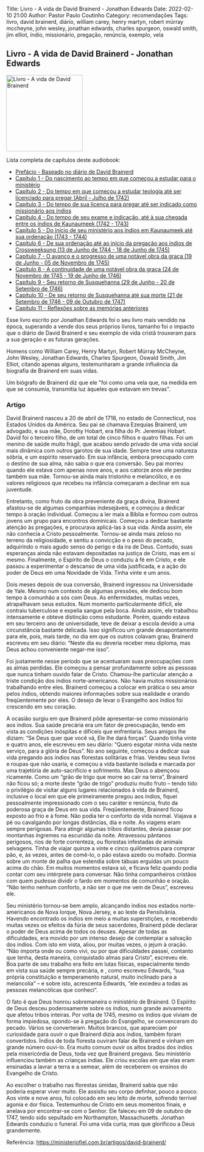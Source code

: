 Title: Livro - A vida de David Brainerd - Jonathan Edwards
Date: 2022-02-10 21:00
Author: Pastor Paulo Coutinho
Category: recomendações
Tags: livro, david brainerd, diário, william carey, henry martyn, robert mürray mccheyne, john wesley, jonathan edwards, charles spurgeon, oswald smith, jim elliot, índio, missionário, pregação, renúncia, exemplo, vela

## Livro - A vida de David Brainerd - Jonathan Edwards

<img src="{static}/images/livros/a-vida-de-david-brainerd.png" alt="Livro - A vida de David Brainerd" style="width: auto; height: 200px">

Lista completa de capítulos deste audiobook:


- [Prefácio - Baseado no diário de David Brainerd](https://www.youtube.com/watch?v=QJ_b-XKJ3SQ&list=PL8rIDkv85ii6dLnhdzD97vLnExLHI2jcK&index=1)
- [Capítulo 1 - Do nascimento ao tempo em que começou a estudar para o ministério](https://www.youtube.com/watch?v=UvIfLEUlC3c&list=PL8rIDkv85ii6dLnhdzD97vLnExLHI2jcK&index=2)
- [Capítulo 2 - Do tempo em que começou a estudar teologia até ser licenciado para pregar (Abril - Julho de 1742)](https://www.youtube.com/watch?v=SOo-VbX5FCM&list=PL8rIDkv85ii6dLnhdzD97vLnExLHI2jcK&index=3)
- [Capítulo 3 - Do tempo de sua licença para pregar até ser indicado como missionário aos índios](https://www.youtube.com/watch?v=Oncen7YSQMo&list=PL8rIDkv85ii6dLnhdzD97vLnExLHI2jcK&index=4)
- [Capítulo 4 - Do tempo de seu exame e indicação, até à sua chegada entre os índios de Kaunaumeek (1742 - 1743)](https://www.youtube.com/watch?v=SAWVQuv30K4&list=PL8rIDkv85ii6dLnhdzD97vLnExLHI2jcK&index=5)
- [Capítulo 5 - Do início de seu ministério aos índios em Kaunaumeek até sua ordenação (1743 - 1744)](https://www.youtube.com/watch?v=5nAsAcjvTe4&list=PL8rIDkv85ii6dLnhdzD97vLnExLHI2jcK&index=6)
- [Capítulo 6 - De sua ordenação até ao início da pregação aos índios de Crossweeksung (13 de Junho de 1744 - 18 de Junho de 1745)](https://www.youtube.com/watch?v=SzZozLGwrNI&list=PL8rIDkv85ii6dLnhdzD97vLnExLHI2jcK&index=7)
- [Capítulo 7 - O avanço e o progresso de uma notável obra da graça (19 de Junho - 05 de Novembro de 1745)](https://www.youtube.com/watch?v=MMzO2_-S3mQ&list=PL8rIDkv85ii6dLnhdzD97vLnExLHI2jcK&index=8)
- [Capítulo 8 - A continuidade de uma notável obra da graça (24 de Novembro de 1745 - 19 de Junho de 1746)](https://www.youtube.com/watch?v=5DXtCYL4LR4&list=PL8rIDkv85ii6dLnhdzD97vLnExLHI2jcK&index=9)
- [Capítulo 9 - Seu retorno de Susquehanna (29 de Junho - 20 de Setembro de 1746)](https://www.youtube.com/watch?v=RKkmpvmF4KI&list=PL8rIDkv85ii6dLnhdzD97vLnExLHI2jcK&index=10)
- [Capítulo 10 - De seu retorno de Susquehanna até sua morte (21 de Setembro de 1746 - 09 de Outubro de 1747)](https://www.youtube.com/watch?v=0DUn_gHd4VQ&list=PL8rIDkv85ii6dLnhdzD97vLnExLHI2jcK&index=11)
- [Capítulo 11 - Reflexões sobre as memórias anteriores](https://www.youtube.com/watch?v=xqVJhbA4He0&list=PL8rIDkv85ii6dLnhdzD97vLnExLHI2jcK&index=12)

Esse livro escrito por Jonathan Edwards foi o seu livro mais vendido na época, superando a vende dos seus próprios livros, tamanho foi o impacto que o diário de David Brainerd e seu exemplo de vida cristã trouxeram para a sua geração e as futuras gerações. 

Homens como William Carey, Henry Martyn, Robert Mürray McCheyne, John Wesley, Jonathan Edwards, Charles Spurgeon, Oswald Smith, Jim Elliot, citando apenas alguns, testemunharam a grande influência da biografia de Brainerd em suas vidas.

Um biógrafo de Brainerd diz que ele "foi como uma vela que, na medida em que se consumia, transmitia luz àqueles que estavam em trevas".

### Artigo

David Brainerd nasceu a 20 de abril de 1718, no estado de Connecticut, nos Estados Unidos da América. Seu pai se chamava Ezequias Brainerd, um advogado, e sua mãe, Dorothy Hobart, era filha do Pr. Jeremias Hobart. David foi o terceiro filho, de um total de cinco filhos e quatro filhas. Foi um menino de saúde muito frágil, que acabou sendo privado de uma vida social mais dinâmica com outros garotos de sua idade. Sempre teve uma natureza sóbria, e um espírito reservado. Em sua infância, embora preocupado com o destino de sua alma, não sabia o que era conversão. Seu pai morreu quando ele estava com apenas nove anos, e aos catorze anos ele perdeu também sua mãe. Tornou-se ainda mais tristonho e melancólico, e os valores religiosos que recebeu na infância começaram a declinar em sua juventude.

Entretanto, como fruto da obra preveniente da graça divina, Brainerd afastou-se de algumas companhias indesejáveis, e começou a dedicar tempo à oração individual. Começou a ler mais a Bíblia e formou com outros jovens um grupo para encontros dominicais. Começou a dedicar bastante atenção às pregações, e procurava aplicá-las à sua vida. Ainda assim, ele não conhecia a Cristo pessoalmente. Tornou-se ainda mais zeloso no terreno da religiosidade, e sentiu a convicção e o peso do pecado, adquirindo o mais agudo senso do perigo e da ira de Deus. Contudo, suas esperanças ainda não estavam depositadas na justiça de Cristo, mas em si mesmo. Finalmente, o Espírito de Deus o conduziu à fé em Cristo, e ele passou a experimentar o descanso de uma vida justificada, e a ação do poder de Deus em uma Novidade de Vida. Tinha vinte e um anos.

Dois meses depois de sua conversão, Brainerd ingressou na Universidade de Yale. Mesmo num contexto de algumas pressões, ele dedicou bom tempo à comunhão a sós com Deus. As enfermidades, muitas vezes, atrapalhavam seus estudos. Num momento particularmente difícil, ele contraiu tuberculose e expelia sangue pela boca. Ainda assim, ele trabalhou intensamente e obteve distinção como estudante. Porém, quando estava em seu terceiro ano de universidade, teve de deixar a escola devido a uma circunstância bastante delicada. Isso significou um grande desapontamento para ele, pois, mais tarde, no dia em que os outros colavam grau, Brainerd escreveu em seu diário: “Neste dia eu deveria receber meu diploma, mas Deus achou conveniente negar-me isso”.

Foi justamente nesse período que se acentuaram suas preocupações com as almas perdidas. Ele começou a pensar profundamente sobre as pessoas que nunca tinham ouvido falar de Cristo. Chamou-lhe particular atenção a triste condição dos índios norte-americanos. Não havia muitos missionários trabalhando entre eles. Brainerd começou a colocar em prática o seu amor pelos índios, obtendo maiores informações sobre sua realidade e orando freqüentemente por eles. O desejo de levar o Evangelho aos índios foi crescendo em seu coração.

A ocasião surgiu em que Brainerd pôde apresentar-se como missionário aos índios. Sua saúde precária era um fator de preocupação, tendo em vista as condições inóspitas e difíceis que enfrentaria. Seus amigos lhe diziam: “Se Deus quer que você vá, Ele lhe dará forças”. Quando tinha vinte e quatro anos, ele escreveu em seu diário: “Quero esgotar minha vida neste serviço, para a glória de Deus”. No ano seguinte, começou a dedicar sua vida pregando aos índios nas florestas solitárias e frias. Vendeu seus livros e roupas que não usaria, e começou a vida bastante isolada e marcada por uma trajetória de auto-sacrifício e sofrimento. Mas Deus o abençoou ricamente. Como um “grão de trigo que morre ao cair na terra”, Brainerd não ficou só; a morte deste “grão de trigo” produziu muito fruto – tendo tido o privilégio de visitar alguns lugares relacionados à vida de Brainerd, inclusive o local em que ele primeiramente pregou aos índios, fiquei pessoalmente impressionado com o seu caráter e renúncia, fruto da poderosa graça de Deus em sua vida. Freqüentemente, Brainerd ficou exposto ao frio e à fome. Não podia ter o conforto da vida normal. Viajava a pé ou cavalgando por longas distâncias, dia e noite. As viagens eram sempre perigosas. Para atingir algumas tribos distantes, devia passar por montanhas íngremes na escuridão da noite. Atravessou pântanos perigosos, rios de forte correnteza, ou florestas infestadas de animais selvagens. Tinha de viajar quinze a vinte e cinco quilômetros para comprar pão, e, às vezes, antes de comê-lo, o pão estava azedo ou mofado. Dormia sobre um monte de palha que estendia sobre tábuas erguidas um pouco acima do chão. Em muitos momentos estava só, e ficava feliz quando podia contar com seu intérprete para conversar. Não tinha companheiros cristãos com quem pudesse dividir o fardo em momentos de comunhão e oração. “Não tenho nenhum conforto, a não ser o que me vem de Deus”, escreveu ele.

Seu ministério tornou-se bem amplo, alcançando índios nos estados norte-americanos de Nova Iorque, Nova Jersey, e ao leste da Pensilvânia. Havendo encontrado os índios em meio a muitas superstições, e recebendo muitas vezes os efeitos da fúria de seus sacerdotes, Brainerd pôde declarar o poder de Deus acima de todos os deuses. Apesar de todas as dificuldades, era movido por um intenso desejo de contemplar a salvação dos índios. Com isto em vista, aliou, por muitas vezes, o jejum à oração. “Não importa onde ou como vivi, ou por que dificuldades passei, contanto que tenha, desta maneira, conquistado almas para Cristo”, escreveu ele. Boa parte de seu trabalho era feito em lutas físicas, especialmente tendo em vista sua saúde sempre precária, e , como escreveu Edwards, “sua própria constituição e temperamento natural, muito inclinado para a melancolia” – e sobre isto, acrescenta Edwards, “ele excedeu a todas as pessoas melancólicas que conheci”.

O fato é que Deus honrou sobremaneira o ministério de Brainerd. O Espírito de Deus desceu poderosamente sobre os índios, num grande avivamento que afetou tribos inteiras. Por volta de 1745, mesmo os índios que viviam de forma impiedosa, opondo-se à pregação do Evangelho, se convenceram do pecado. Vários se converteram. Muitos brancos, que apareciam por curiosidade para ouvir o que Brainerd dizia aos índios, também foram convertidos. Índios de toda floresta ouviram falar de Brainerd e vinham em grande número ouvi-lo. Era muito comum ouvir os altos brados dos índios pela misericórdia de Deus, toda vez que Brainerd pregava. Seu ministério influenciou também as crianças índias. Ele criou escolas em que elas eram ensinadas a lavrar a terra e a semear, além de receberem os ensinos do Evangelho de Cristo.

Ao escolher o trabalho nas florestas úmidas, Brainerd sabia que não poderia esperar viver muito. Ele assistiu seu corpo definhar, pouco a pouco. Aos vinte e nove anos, foi colocado em seu leito de morte, sofrendo terrível agonia e dor física. Testemunhou de Cristo em seus momentos finais, e anelava por encontrar-se com o Senhor. Ele faleceu em 09 de outubro de 1747, tendo sido sepultado em Northampton, Massachusetts. Jonathan Edwards conduziu o funeral. Foi uma vida curta, mas que glorificou a Deus grandemente.

Referência: https://ministeriofiel.com.br/artigos/david-brainerd/
